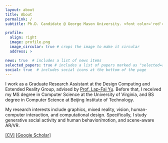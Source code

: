 ```yaml
---
layout: about
title: About
permalink: /
subtitle: Ph.D. Candidate @ George Mason University. <font color='red'>I am looking for research positions.</font>

profile:
  align: right
  image: profile.png
  image_circular: true # crops the image to make it circular
  address: >

news: true  # includes a list of news items
selected_papers: true # includes a list of papers marked as "selected={true}"
social: true  # includes social icons at the bottom of the page
---
```


I work as a Graduate Research Assistant at the Design Computing and Extended Reality Group, advised by [Prof. Lap-Fai Yu](https://craigyuyu.github.io/home/index.html). Before that, I received my MS degree in Computer Science at the University of Virginia, and BS degree in Computer Science at Beijing Institute of Technology.
    
My research interests include graphics, mixed reality, vision, human-computer interaction, and computational design. Specifically, I study generative social activity and human behavior/motion, and scene-aware AR/VR.

[[CV]](/assets/cv/cv.pdf)
[[Google Scholar]](https://scholar.google.com/citations?user=Zbx-YuUAAAAJ&hl=en)
